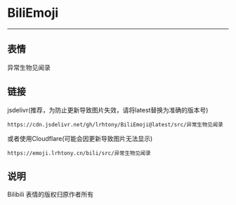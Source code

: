 # BiliEmoji
---
## 表情
异常生物见闻录
## 链接
jsdelivr(推荐，为防止更新导致图片失效，请将latest替换为准确的版本号)
```
https://cdn.jsdelivr.net/gh/lrhtony/BiliEmoji@latest/src/异常生物见闻录
```
或者使用Cloudflare(可能会因更新导致图片无法显示)
```
https://emoji.lrhtony.cn/bili/src/异常生物见闻录
```
## 说明
Bilibili 表情的版权归原作者所有
